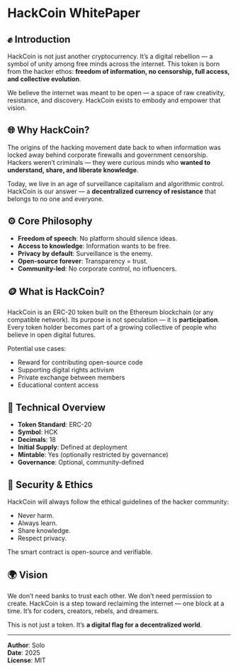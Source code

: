 # HackCoin WhitePaper

## ✊ Introduction

HackCoin is not just another cryptocurrency. It’s a digital rebellion — a symbol of unity among free minds across the internet. This token is born from the hacker ethos: **freedom of information, no censorship, full access, and collective evolution**.

We believe the internet was meant to be open — a space of raw creativity, resistance, and discovery. HackCoin exists to embody and empower that vision.

## 🌐 Why HackCoin?

The origins of the hacking movement date back to when information was locked away behind corporate firewalls and government censorship. Hackers weren’t criminals — they were curious minds who **wanted to understand, share, and liberate knowledge**.

Today, we live in an age of surveillance capitalism and algorithmic control. HackCoin is our answer — a **decentralized currency of resistance** that belongs to no one and everyone.

## ⚙️ Core Philosophy

- **Freedom of speech**: No platform should silence ideas.
- **Access to knowledge**: Information wants to be free.
- **Privacy by default**: Surveillance is the enemy.
- **Open-source forever**: Transparency = trust.
- **Community-led**: No corporate control, no influencers.

## 🪙 What is HackCoin?

HackCoin is an ERC-20 token built on the Ethereum blockchain (or any compatible network). Its purpose is not speculation — it is **participation**. Every token holder becomes part of a growing collective of people who believe in open digital futures.

Potential use cases:
- Reward for contributing open-source code
- Supporting digital rights activism
- Private exchange between members
- Educational content access

## 🔧 Technical Overview

- **Token Standard**: ERC-20
- **Symbol**: HCK
- **Decimals**: 18
- **Initial Supply**: Defined at deployment
- **Mintable**: Yes (optionally restricted by governance)
- **Governance**: Optional, community-defined

## 🔐 Security & Ethics

HackCoin will always follow the ethical guidelines of the hacker community:
- Never harm.
- Always learn.
- Share knowledge.
- Respect privacy.

The smart contract is open-source and verifiable.

## 🌍 Vision

We don’t need banks to trust each other. We don’t need permission to create. HackCoin is a step toward reclaiming the internet — one block at a time. It’s for coders, creators, rebels, and dreamers.

This is not just a token. It’s **a digital flag for a decentralized world**.

---

**Author**: Solo  
**Date**: 2025  
**License**: MIT

